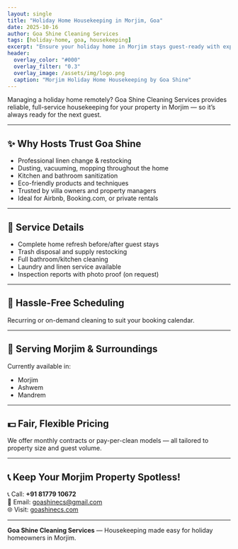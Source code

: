 ```yaml
---
layout: single
title: "Holiday Home Housekeeping in Morjim, Goa"
date: 2025-10-16
author: Goa Shine Cleaning Services
tags: [holiday-home, goa, housekeeping]
excerpt: "Ensure your holiday home in Morjim stays guest-ready with expert housekeeping by Goa Shine."
header:
  overlay_color: "#000"
  overlay_filter: "0.3"
  overlay_image: /assets/img/logo.png
  caption: "Morjim Holiday Home Housekeeping by Goa Shine"
---
```


Managing a holiday home remotely? Goa Shine Cleaning Services provides reliable, full-service housekeeping for your property in Morjim — so it’s always ready for the next guest.

---

## ✨ Why Hosts Trust Goa Shine

- Professional linen change & restocking  
- Dusting, vacuuming, mopping throughout the home  
- Kitchen and bathroom sanitization  
- Eco-friendly products and techniques  
- Trusted by villa owners and property managers  
- Ideal for Airbnb, Booking.com, or private rentals  

---

## 🧼 Service Details

- Complete home refresh before/after guest stays  
- Trash disposal and supply restocking  
- Full bathroom/kitchen cleaning  
- Laundry and linen service available  
- Inspection reports with photo proof (on request)

---

## 📅 Hassle-Free Scheduling

Recurring or on-demand cleaning to suit your booking calendar.

---

## 💼 Serving Morjim & Surroundings

Currently available in:

- Morjim  
- Ashwem  
- Mandrem  

---

## 💵 Fair, Flexible Pricing

We offer monthly contracts or pay-per-clean models — all tailored to property size and guest volume.

---

## 📞 Keep Your Morjim Property Spotless!

📞 Call: **+91 81779 10672**  
📧 Email: [goashinecs@gmail.com](mailto:goashinecs@gmail.com)  
🌐 Visit: [goashinecs.com](https://goashinecs.com)

---

**Goa Shine Cleaning Services** — Housekeeping made easy for holiday homeowners in Morjim.
